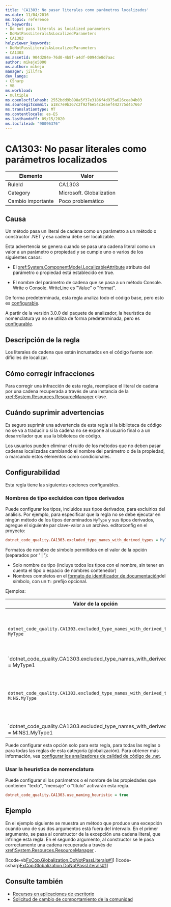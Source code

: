 ```yaml
---
title: 'CA1303: No pasar literales como parámetros localizados'
ms.date: 11/04/2016
ms.topic: reference
f1_keywords:
- Do not pass literals as localized parameters
- DoNotPassLiteralsAsLocalizedParameters
- CA1303
helpviewer_keywords:
- DoNotPassLiteralsAsLocalizedParameters
- CA1303
ms.assetid: 904d284e-76d0-4b8f-a4df-0094de8d7aac
author: mikejo5000
ms.author: mikejo
manager: jillfra
dev_langs:
- CSharp
- VB
ms.workload:
- multiple
ms.openlocfilehash: 2552bdd9b898a5f37e3186f4d975a626cea04b03
ms.sourcegitcommit: a18c7e9b367c2f92f6e54c3eaef442775d457667
ms.translationtype: MT
ms.contentlocale: es-ES
ms.lasthandoff: 09/15/2020
ms.locfileid: "90096376"
---
```

# <a name="ca1303-do-not-pass-literals-as-localized-parameters"></a>CA1303: No pasar literales como parámetros localizados

|Elemento|Valor|
|-|-|
|RuleId|CA1303|
|Category|Microsoft. Globalization|
|Cambio importante|Poco problemático|

## <a name="cause"></a>Causa

Un método pasa un literal de cadena como un parámetro a un método o constructor .NET y esa cadena debe ser localizable.

Esta advertencia se genera cuando se pasa una cadena literal como un valor a un parámetro o propiedad y se cumple uno o varios de los siguientes casos:

- El <xref:System.ComponentModel.LocalizableAttribute> atributo del parámetro o propiedad está establecido en true.

- El nombre del parámetro de cadena que se pasa a un método Console. Write o Console. WriteLine es "Value" o "format".

De forma predeterminada, esta regla analiza todo el código base, pero esto es [configurable](#excluded-type-names-with-derived-types).

A partir de la versión 3.0.0 del paquete de analizador, la heurística de nomenclatura ya no se utiliza de forma predeterminada, pero es [configurable](#use-naming-heuristic).

## <a name="rule-description"></a>Descripción de la regla

Los literales de cadena que están incrustados en el código fuente son difíciles de localizar.

## <a name="how-to-fix-violations"></a>Cómo corregir infracciones

Para corregir una infracción de esta regla, reemplace el literal de cadena por una cadena recuperada a través de una instancia de la <xref:System.Resources.ResourceManager> clase.

## <a name="when-to-suppress-warnings"></a>Cuándo suprimir advertencias

Es seguro suprimir una advertencia de esta regla si la biblioteca de código no se va a traducir o si la cadena no se expone al usuario final o a un desarrollador que usa la biblioteca de código.

Los usuarios pueden eliminar el ruido de los métodos que no deben pasar cadenas localizadas cambiando el nombre del parámetro o de la propiedad, o marcando estos elementos como condicionales.

## <a name="configurability"></a>Configurabilidad

Esta regla tiene las siguientes opciones configurables.

### <a name="excluded-type-names-with-derived-types"></a>Nombres de tipo excluidos con tipos derivados

Puede configurar los tipos, incluidos sus tipos derivados, para excluirlos del análisis. Por ejemplo, para especificar que la regla no se debe ejecutar en ningún método de los tipos denominados `MyType` y sus tipos derivados, agregue el siguiente par clave-valor a un archivo. editorconfig en el proyecto:

```ini
dotnet_code_quality.CA1303.excluded_type_names_with_derived_types = MyType
```

Formatos de nombre de símbolo permitidos en el valor de la opción (separados por ' | '):

- Solo nombre de tipo (incluye todos los tipos con el nombre, sin tener en cuenta el tipo o espacio de nombres contenedor)
- Nombres completos en el [formato de identificador de documentación](https://github.com/dotnet/csharplang/blob/master/spec/documentation-comments.md#id-string-format)del símbolo, con un `T:` prefijo opcional.

Ejemplos:

| Valor de la opción | Resumen |
| --- | --- |
|`dotnet_code_quality.CA1303.excluded_type_names_with_derived_types = MyType` | Coincide con todos los tipos denominados ' altype ' y todos sus tipos derivados en la compilación
|`dotnet_code_quality.CA1303.excluded_type_names_with_derived_types = MyType1|MyType2` | Coincide con todos los tipos denominados ' MyType1 ' o ' MyType2 ' y todos sus tipos derivados en la compilación
|`dotnet_code_quality.CA1303.excluded_type_names_with_derived_types = M:NS.MyType` | Coincide con el tipo específico ' altype ' con el nombre completo especificado y todos sus tipos derivados
|`dotnet_code_quality.CA1303.excluded_type_names_with_derived_types = M:NS1.MyType1|M:NS2.MyType2` | Coincide con los tipos específicos "MyType1" y "MyType2" con los nombres completos respectivos y todos sus tipos derivados.

Puede configurar esta opción solo para esta regla, para todas las reglas o para todas las reglas de esta categoría (globalización). Para obtener más información, vea [configurar los analizadores de calidad de código de .net](configure-fxcop-analyzers.md).

### <a name="use-naming-heuristic"></a>Usar la heurística de nomenclatura

Puede configurar si los parámetros o el nombre de las propiedades que contienen "texto", "mensaje" o "título" activarán esta regla.

```ini
dotnet_code_quality.CA1303.use_naming_heuristic = true
```

## <a name="example"></a>Ejemplo

En el ejemplo siguiente se muestra un método que produce una excepción cuando uno de sus dos argumentos está fuera del intervalo. En el primer argumento, se pasa al constructor de la excepción una cadena literal, que infringe esta regla. En el segundo argumento, al constructor se le pasa correctamente una cadena recuperada a través de <xref:System.Resources.ResourceManager> .

[!code-vb[FxCop.Globalization.DoNotPassLiterals#1](../code-quality/codesnippet/VisualBasic/ca1303-do-not-pass-literals-as-localized-parameters_1.vb)]
[!code-csharp[FxCop.Globalization.DoNotPassLiterals#1](../code-quality/codesnippet/CSharp/ca1303-do-not-pass-literals-as-localized-parameters_1.cs)]

## <a name="see-also"></a>Consulte también

- [Recursos en aplicaciones de escritorio](/dotnet/framework/resources/index)
- [Solicitud de cambio de comportamiento de la comunidad](https://github.com/dotnet/roslyn-analyzers/issues/2933)
